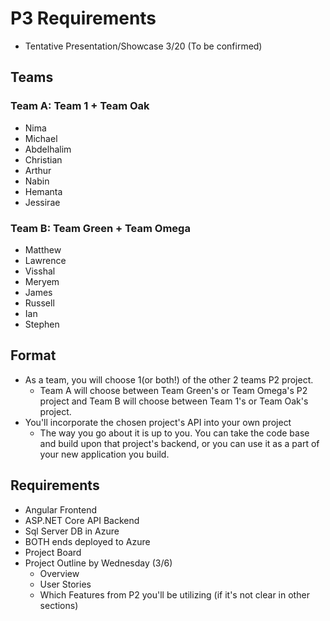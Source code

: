 # P3 Requirements
- Tentative Presentation/Showcase 3/20 (To be confirmed)

## Teams
### Team A: Team 1 + Team Oak
- Nima
- Michael
- Abdelhalim
- Christian
- Arthur
- Nabin
- Hemanta
- Jessirae

### Team B: Team Green + Team Omega
- Matthew
- Lawrence
- Visshal
- Meryem
- James
- Russell
- Ian
- Stephen

## Format
- As a team, you will choose 1(or both!) of the other 2 teams P2 project.
  - Team A will choose between Team Green's or Team Omega's P2 project and Team B will choose between Team 1's or Team Oak's project.
- You'll incorporate the chosen project's API into your own project
  - The way you go about it is up to you. You can take the code base and build upon that project's backend, or you can use it as a part of your new application you build.

## Requirements
- Angular Frontend
- ASP.NET Core API Backend
- Sql Server DB in Azure
- BOTH ends deployed to Azure
- Project Board
- Project Outline by Wednesday (3/6)
  - Overview
  - User Stories
  - Which Features from P2 you'll be utilizing (if it's not clear in other sections)
